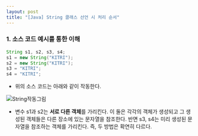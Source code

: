 ```yaml
---
layout: post
title: "[Java] String 클래스 선언 시 처리 순서"
---
```


### 1. 소스 코드 예시를 통한 이해
```java
String s1, s2, s3, s4;
s1 = new String("KITRI");
s2 = new String("KITRI");
s3 = "KITRI";
s4 = "KITRI";
```
- 위의 소스 코드는 아래와 같이 작동한다.

![String작동그림](http://nokbeondev.github.io/img/StringClassOperate.JPG)

- 변수 s1과 s2는 **서로 다른 객체**를 가리킨다. 이 둘은 각각의 객체가 생성되고 그 생성된 객체들은 다른 장소에 있는 문자열을 참조한다. 반면 s3, s4는 미리 생성된 문자열을 참조하는 객체를 가리킨다. 즉, 두 방법은 확연히 다르다.